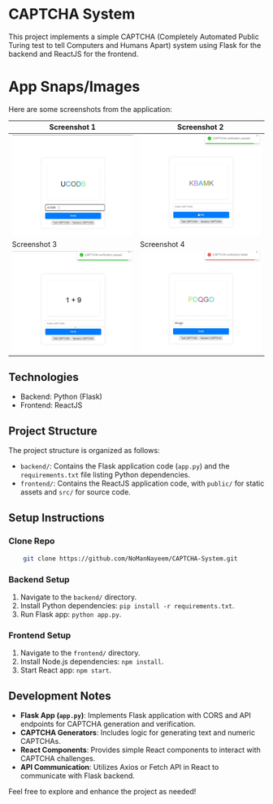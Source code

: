 # CAPTCHA System

This project implements a simple CAPTCHA (Completely Automated Public Turing test to tell Computers and Humans Apart) system using Flask for the backend and ReactJS for the frontend.




# App Snaps/Images

Here are some screenshots from the application:

| Screenshot 1 | Screenshot 2 |
| --- | --- |
| ![Screenshot 1](./ScreenSnaps/Screenshot1.png) | ![Screenshot 2](./ScreenSnaps/Screenshot2.png) |
| Screenshot 3 | Screenshot 4 |
| ![Screenshot 3](./ScreenSnaps/Screenshot3.png) | ![Screenshot 4](./ScreenSnaps/Screenshot4.png) |





## Technologies

- Backend: Python (Flask)
- Frontend: ReactJS

## Project Structure

The project structure is organized as follows:

- `backend/`: Contains the Flask application code (`app.py`) and the `requirements.txt` file listing Python dependencies.
- `frontend/`: Contains the ReactJS application code, with `public/` for static assets and `src/` for source code.

## Setup Instructions

### Clone Repo
```bash
    git clone https://github.com/NoManNayeem/CAPTCHA-System.git


```

### Backend Setup

1. Navigate to the `backend/` directory.
2. Install Python dependencies: `pip install -r requirements.txt`.
3. Run Flask app: `python app.py`.

### Frontend Setup

1. Navigate to the `frontend/` directory.
2. Install Node.js dependencies: `npm install`.
3. Start React app: `npm start`.

## Development Notes

- **Flask App (`app.py`)**: Implements Flask application with CORS and API endpoints for CAPTCHA generation and verification.
- **CAPTCHA Generators**: Includes logic for generating text and numeric CAPTCHAs.
- **React Components**: Provides simple React components to interact with CAPTCHA challenges.
- **API Communication**: Utilizes Axios or Fetch API in React to communicate with Flask backend.

Feel free to explore and enhance the project as needed!

